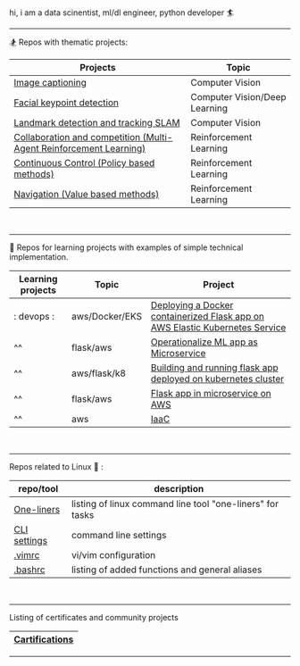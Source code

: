 hi, i am a data scinentist, ml/dl engineer, python developer 🏄


---
🏂 Repos with thematic projects: 

|  Projects                                                                                                                              | Topic                         |
|----------------------------------------------------------------------------------------------------------------------------------------|-------------------------------|
| [Image captioning](https://github.com/bkocis/CVND_Pr_2_Image_captioning)                                                               | Computer Vision               |
| [Facial keypoint detection](https://github.com/bkocis/CVND_Pr_1_Facial_Keypoint_Detection)                                             | Computer Vision/Deep Learning |
| [Landmark detection and tracking SLAM](https://github.com/bkocis/CVND_Pr_3_Landmark_detection_and_tracking_SLAM)                       | Computer Vision               |
| [Collaboration and competition (Multi-Agent Reinforcement Learning)](https://github.com/bkocis/DRLND_Pr_3_Collaboration_and_Competition) | Reinforcement Learning        |
| [Continuous Control (Policy based methods)](https://github.com/bkocis/DRLND_Pr_2_Continuous_Control)                                   | Reinforcement Learning        |
| [Navigation (Value based methods)](https://github.com/bkocis/DRLND_Pr_1_Navigation)                                                    | Reinforcement Learning        |

<br>

---
🎠 Repos for learning projects with examples of simple technical implementation.

| Learning projects  | Topic          | Project                                                                                                                              |
|--------------------|----------------|--------------------------------------------------------------------------------------------------------------------------------------|
| : devops         : | aws/Docker/EKS | [Deploying a Docker containerized Flask app on AWS Elastic Kubernetes Service](https://github.com/bkocis/CloudDevOps-ND-Capstone)    |
| ^^                 | flask/aws      | [Operationalize ML app as Microservice](https://github.com/bkocis/CloudDevOps-ND-Operationalize-ML-Microservice)                     |
| ^^                 | aws/flask/k8   | [Building and running flask app deployed on kubernetes cluster](https://github.com/bkocis/cloud-miniproject-01/tree/test-kubernetes) |
| ^^                 | flask/aws      | [Flask app in microservice on AWS](https://github.com/bkocis/CloudDevOps-ND-Microservices-AWS)                                       |
| ^^                 | aws            | [IaaC](https://github.com/bkocis/CloudDevOps-ND-Infrastructure-as-code)                                                              |

<br>

---
Repos related to Linux 🐧 :

| repo/tool                                                        | description                                               |
|------------------------------------------------------------------|-----------------------------------------------------------|
| [One-liners](https://github.com/bkocis/one-liners)               | listing of linux command line tool "one-liners" for tasks |
| [CLI settings](https://github.com/bkocis/dotfiles)               | command line settings                                     |
| [.vimrc](https://github.com/bkocis/dotfiles/blob/master/vimrc)   | vi/vim configuration                                      |
| [.bashrc](https://github.com/bkocis/dotfiles/blob/master/bashrc) | listing of added functions and general aliases            |

<br>

-------

Listing of certificates and community projects 

| [Cartifications](https://github.com/bkocis/certificates) |
|----------------------------------------------------------|

____
